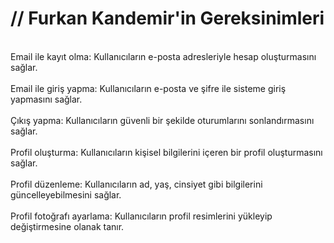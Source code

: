 <h1>// Furkan Kandemir'in Gereksinimleri</h1>
<br>
Email ile kayıt olma:
Kullanıcıların e-posta adresleriyle hesap oluşturmasını sağlar.
<br>
<br>
Email ile giriş yapma:
Kullanıcıların e-posta ve şifre ile sisteme giriş yapmasını sağlar.
<br>
<br>
Çıkış yapma:
Kullanıcıların güvenli bir şekilde oturumlarını sonlandırmasını sağlar.
<br>
<br>
Profil oluşturma:
Kullanıcıların kişisel bilgilerini içeren bir profil oluşturmasını sağlar.
<br>
<br>
Profil düzenleme:
Kullanıcıların ad, yaş, cinsiyet gibi bilgilerini güncelleyebilmesini sağlar.
<br>
<br>
Profil fotoğrafı ayarlama:
Kullanıcıların profil resimlerini yükleyip değiştirmesine olanak tanır.
